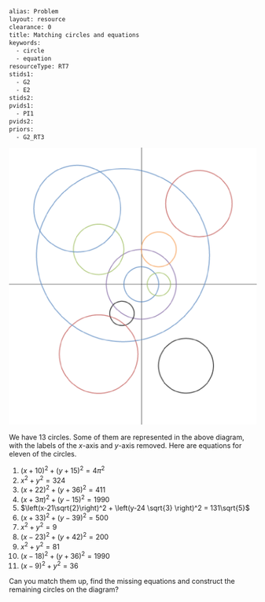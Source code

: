 ````
alias: Problem
layout: resource
clearance: 0
title: Matching circles and equations
keywords:
  - circle
  - equation
resourceType: RT7
stids1:
  - G2
  - E2
stids2:
pvids1:
  - PI1
pvids2:
priors:
  - G2_RT3

````


![Plot of circles](missing_circles.png)

We have 13 circles. Some of them are represented in the above diagram, with the labels of the $x$-axis and $y$-axis removed.  Here are equations for eleven of the circles.

1. $\left(x+10\right)^2 +\left(y+15\right)^2 = 4\pi ^2$
2. $x^2 + y^2 = 324$
3. $\left(x+22\right)^2 + \left(y+36\right)^2 = 411$
4. $\left(x+3\pi \right)^2 + \left(y-15\right)^2 = 1990$
5. $\left(x-21\sqrt{2}\right)^2 + \left(y-24 \sqrt{3} \right)^2 = 131\sqrt{5}$
6. $\left(x+33\right)^2 + \left(y-39\right)^2 = 500$
7. $x^2 + y^2 = 9$
8. $\left(x-23\right)^2 +\left(y+42\right)^2 = 200$
9. $x^2 + y^2 = 81$
10. $\left(x-18\right)^2 + \left(y+36\right)^2 = 1990$
11. $\left(x-9\right)^2 + y^2 = 36$

Can you match them up, find the missing equations and construct the remaining circles on the diagram?
